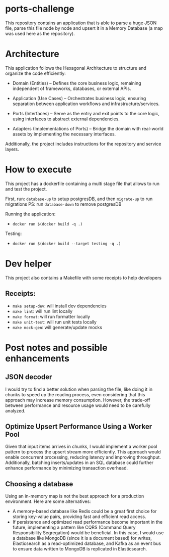 # ports-challenge

This repository contains an application that is able to parse a huge JSON file, parse this file node by node and upsert it in a Memory Database (a map was used here as the repository).

# Architecture

This application follows the Hexagonal Architecture to structure and organize the code efficiently:

- Domain (Entities) – Defines the core business logic, remaining independent of frameworks, databases, or external APIs.

- Application (Use Cases) – Orchestrates business logic, ensuring separation between application workflows and infrastructure/services.

- Ports (Interfaces) – Serve as the entry and exit points to the core logic, using interfaces to abstract external dependencies.

- Adapters (Implementations of Ports) – Bridge the domain with real-world assets by implementing the necessary interfaces.

Additionally, the project includes instructions for the repository and service layers.


# How to execute

This project has a dockerfile containing a multi stage file that allows to run and test the project.

First, run: `database-up` to setup postgresDB, and then `migrate-up` to run migrations
PS: run `database-down` to remove postgresDB

Running the application:
- `docker run $(docker build -q .)`

Testing:
- `docker run $(docker build --target testing -q .)`

# Dev helper

This project also contains a Makefile with some receipts to help developers

## Receipts:
- `make setup-dev`: will install dev dependencies
- `make lint`: will run lint locally
- `make format`: will run formatter locally
- `make unit-test`: will run unit tests locally 
- `make mock-gen`: will generate/update mocks

# Post notes and possible enhancements

## JSON decoder

I would try to find a better solution when parsing the file, like doing it in chunks to speed up the reading process, even considering that this approach may increase memory consumption. However, the trade-off between performance and resource usage would need to be carefully analyzed.

## Optimize Upsert Performance Using a Worker Pool 

Given that input items arrives in chunks, I would implement a worker pool pattern to process the upsert stream more efficiently. This approach would enable concurrent processing, reducing latency and improving throughput. Additionally, batching inserts/updates in an SQL database could further enhance performance by minimizing transaction overhead.

## Choosing a database

Using an in-memory map is not the best approach for a production environment. Here are some alternatives:

- A memory-based database like Redis could be a great first choice for storing key-value pairs, providing fast and efficient read access.
- If persistence and optimized read performance become important in the future, implementing a pattern like CQRS (Command Query Responsibility Segregation) would be beneficial. In this case, I would use a database like MongoDB (since it is a document based) for writes, Elasticsearch as a read-optimized database, and Kafka as an event bus to ensure data written to MongoDB is replicated in Elasticsearch.
